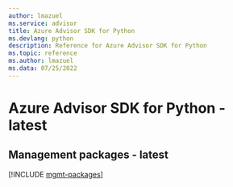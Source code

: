 ```yaml
---
author: lmazuel
ms.service: advisor
title: Azure Advisor SDK for Python
ms.devlang: python
description: Reference for Azure Advisor SDK for Python
ms.topic: reference
ms.author: lmazuel
ms.data: 07/25/2022
---
```

# Azure Advisor SDK for Python - latest

## Management packages - latest
[!INCLUDE [mgmt-packages](advisor-mgmt-index.md)]